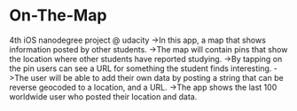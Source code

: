 # On-The-Map
4th iOS nanodegree project  @ udacity
->In this app, a map that shows information posted by other students. 
->The map will contain pins that show the location where other students have reported studying.
->By tapping on the pin users can see a URL for something the student finds interesting.
->The user will be able to add their own data by posting a string that can be reverse geocoded to a location, and a URL.
->The app shows the last 100 worldwide user who posted their location and data.
